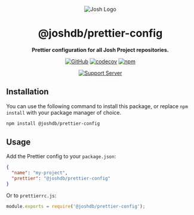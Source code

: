 <div align="center">

![Josh Logo](https://evie.codes/josh-light.png)

# @joshdb/prettier-config

**Prettier configuration for all Josh Project repositories.**

[![GitHub](https://img.shields.io/github/license/josh-development/utilities)](https://github.com/josh-development/utilities/blob/main/LICENSE.md)
[![codecov](https://codecov.io/gh/josh-development/utilities/branch/main/graph/badge.svg?token=JnJcjxqT3k)](https://codecov.io/gh/josh-development/utilities)
[![npm](https://img.shields.io/npm/v/@joshdb/prettier-config?color=crimson&logo=npm&style=flat-square)](https://www.npmjs.com/package/@joshdb/prettier-config)

[![Support Server](https://discord.com/api/guilds/298508738623438848/embed.png?style=banner2)](https://discord.gg/N7ZKH3P)

</div>

## Installation

You can use the following command to install this package, or replace `npm install` with your package manager of choice.

```sh
npm install @joshdb/prettier-config
```

## Usage

Add the Prettier config to your `package.json`:

```json
{
  "name": "my-project",
  "prettier": "@joshdb/prettier-config"
}
```

Or to `prettierrc.js`:

```js
module.exports = require('@joshdb/prettier-config');
```
